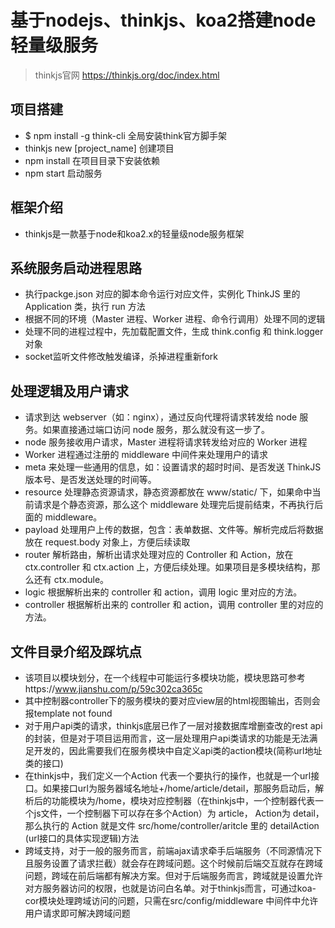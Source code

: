 # 基于nodejs、thinkjs、koa2搭建node轻量级服务
> thinkjs官网 https://thinkjs.org/doc/index.html
## 项目搭建
- $ npm install -g think-cli 全局安装think官方脚手架
- thinkjs new [project_name] 创建项目
- npm install 在项目目录下安装依赖
- npm start 启动服务

## 框架介绍
- thinkjs是一款基于node和koa2.x的轻量级node服务框架
## 系统服务启动进程思路
- 执行packge.json 对应的脚本命令运行对应文件，实例化 ThinkJS 里的 Application 类，执行 run 方法
- 根据不同的环境（Master 进程、Worker 进程、命令行调用）处理不同的逻辑
- 处理不同的进程过程中，先加载配置文件，生成 think.config 和 think.logger 对象
- socket监听文件修改触发编译，杀掉进程重新fork
## 处理逻辑及用户请求
- 请求到达 webserver（如：nginx），通过反向代理将请求转发给 node 服务。如果直接通过端口访问 node 服务，那么就没有这一步了。
- node 服务接收用户请求，Master 进程将请求转发给对应的 Worker 进程
- Worker 进程通过注册的 middleware 中间件来处理用户的请求
- meta 来处理一些通用的信息，如：设置请求的超时时间、是否发送 ThinkJS 版本号、是否发送处理的时间等。
- resource 处理静态资源请求，静态资源都放在 www/static/ 下，如果命中当前请求是个静态资源，那么这个 middleware 处理完后提前结束，不再执行后面的 middleware。
- payload 处理用户上传的数据，包含：表单数据、文件等。解析完成后将数据放在 request.body 对象上，方便后续读取
- router 解析路由，解析出请求处理对应的 Controller 和 Action，放在 ctx.controller 和 ctx.action 上，方便后续处理。如果项目是多模块结构，那么还有 ctx.module。
- logic 根据解析出来的 controller 和 action，调用 logic 里对应的方法。
- controller 根据解析出来的 controller 和 action，调用 controller 里的对应的方法。
## 文件目录介绍及踩坑点
- 该项目以模块划分，在一个线程中可能运行多模块功能，模块思路可参考https://www.jianshu.com/p/59c302ca365c
- 其中控制器controller下的服务模块的要对应view层的html视图输出，否则会报template not found
- 对于用户api类的请求，thinkjs底层已作了一层对接数据库增删查改的rest api的封装，但是对于项目运用而言，这一层处理用户api类请求的功能是无法满足开发的，因此需要我们在服务模块中自定义api类的action模块(简称url地址类的接口)
- 在thinkjs中，我们定义一个Action 代表一个要执行的操作，也就是一个url接口。如果接口url为服务器域名地址+/home/article/detail，那服务启动后，解析后的功能模块为/home，模块对应控制器（在thinkjs中，一个控制器代表一个js文件，一个控制器下可以存在多个Action）为 article， Action为 detail，那么执行的 Action 就是文件 src/home/controller/aritcle 里的 detailAction (url接口的具体实现逻辑)方法
- 跨域支持，对于一般的服务而言，前端ajax请求牵手后端服务（不同源情况下且服务设置了请求拦截）就会存在跨域问题。这个时候前后端交互就存在跨域问题，跨域在前后端都有解决方案。但对于后端服务而言，跨域就是设置允许对方服务器访问的权限，也就是访问白名单。对于thinkjs而言，可通过koa-cor模块处理跨域访问的问题，只需在src/config/middleware 中间件中允许用户请求即可解决跨域问题
